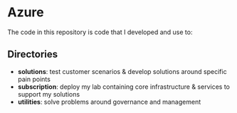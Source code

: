 # Azure

The code in this repository is code that I developed and use to:

## Directories

* **solutions**: test customer scenarios & develop solutions around specific pain points
* **subscription**: deploy my lab containing core infrastructure & services to support my solutions
* **utilities**: solve problems around governance and management


